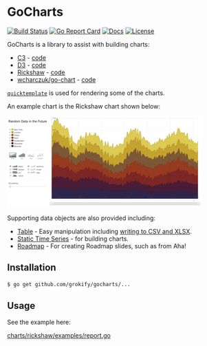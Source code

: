 GoCharts
========

[![Build Status][build-status-svg]][build-status-link]
[![Go Report Card][goreport-svg]][goreport-link]
[![Docs][docs-godoc-svg]][docs-godoc-link]
[![License][license-svg]][license-link]

GoCharts is a library to assist with building charts:

* [C3](https://c3js.org/) - [code](charts/c3)
* [D3](https://d3js.org/) - [code](charts/d3)
* [Rickshaw](https://github.com/shutterstock/rickshaw) - [code](charts/rickshaw)
* [wcharczuk/go-chart](https://github.com/wcharczuk/go-chart) - [code](charts/wchart)

[`quicktemplate`](https://github.com/valyala/quicktemplate) is used for rendering some of the charts.

An example chart is the Rickshaw chart shown below:

![](charts/rickshaw/graph_example_2.png)

Supporting data objects are also provided including:

* [Table](data/table) - Easy manipulation including [writing to CSV and XLSX](data/table/write.go).
* [Static Time Series](data/statictimeseries) - for building charts.
* [Roadmap](data/roadmap) - For creating Roadmap slides, such as from Aha!

## Installation

```bash
$ go get github.com/grokify/gocharts/...
```

## Usage

See the example here:

[charts/rickshaw/examples/report.go](charts/rickshaw/examples/report.go)

 [build-status-svg]: https://github.com/grokify/gocharts/workflows/build/badge.svg
 [build-status-link]: https://github.com/grokify/gocharts/actions
 [goreport-svg]: https://goreportcard.com/badge/github.com/grokify/gocharts
 [goreport-link]: https://goreportcard.com/report/github.com/grokify/gocharts
 [docs-godoc-svg]: https://img.shields.io/badge/reference-godoc-blue.svg
 [docs-godoc-link]: https://godoc.org/github.com/grokify/gocharts
 [license-svg]: https://img.shields.io/badge/license-MIT-blue.svg
 [license-link]: https://github.com/grokify/gocharts/blob/master/LICENSE.md